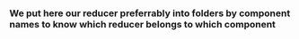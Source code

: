 ### We put here our reducer preferrably into folders by component names to know which reducer belongs to which component